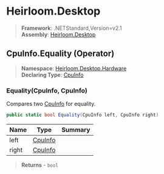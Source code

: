 # Heirloom.Desktop

> **Framework**: .NETStandard,Version=v2.1  
> **Assembly**: [Heirloom.Desktop][0]

## CpuInfo.Equality (Operator)

> **Namespace**: [Heirloom.Desktop.Hardware][0]  
> **Declaring Type**: [CpuInfo][1]

### Equality(CpuInfo, CpuInfo)

Compares two [CpuInfo][1] for equality.

```cs
public static bool Equality(CpuInfo left, CpuInfo right)
```

| Name  | Type         | Summary |
|-------|--------------|---------|
| left  | [CpuInfo][1] |         |
| right | [CpuInfo][1] |         |

> **Returns** - `bool`

[0]: ../../../Heirloom.Desktop.md
[1]: ../CpuInfo.md
